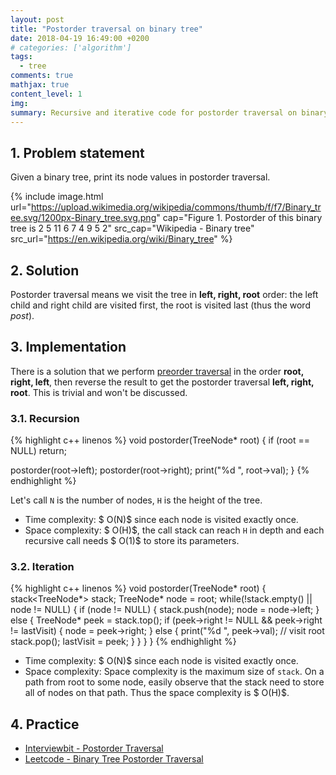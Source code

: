 ```yaml
---
layout: post
title: "Postorder traversal on binary tree"
date: 2018-04-19 16:49:00 +0200
# categories: ['algorithm']
tags:
  - tree
comments: true
mathjax: true
content_level: 1
img:
summary: Recursive and iterative code for postorder traversal on binary tree, analyze time and space complexity
---
```


## **1. Problem statement**
Given a binary tree, print its node values in postorder traversal.

{% include image.html
  url="https://upload.wikimedia.org/wikipedia/commons/thumb/f/f7/Binary_tree.svg/1200px-Binary_tree.svg.png"
  cap="Figure 1. Postorder of this binary tree is 2 5 11 6 7 4 9 5 2"
  src_cap="Wikipedia - Binary tree"
  src_url="https://en.wikipedia.org/wiki/Binary_tree"
%}

## **2. Solution**

Postorder traversal means we visit the tree in **left, right, root** order: the left child and right child are visited first, the root is visited last (thus the word _post_).

## **3. Implementation**

There is a solution that we perform [preorder traversal](https://nhannguyen95.github.io/preorder-traversal-binary-tree/) in the order **root, right, left**, then reverse the result to get the postorder traversal **left, right, root**. This is trivial and won't be discussed.

### **3.1. Recursion**

{% highlight c++ linenos %}
void postorder(TreeNode* root) {
  if (root == NULL) return;
  
  postorder(root->left);
  postorder(root->right);
  print("%d ", root->val);
}
{% endhighlight %}

Let's call `N` is the number of nodes, `H` is the height of the tree.

* Time complexity: $ O(N)$ since each node is visited exactly once.
* Space complexity: $ O(H)$, the call stack can reach `H` in depth and each recursive call needs $ O(1)$ to store its parameters.

### **3.2. Iteration**

{% highlight c++ linenos %}
void postorder(TreeNode* root) {
  stack<TreeNode*> stack;
  TreeNode* node = root;
  while(!stack.empty() || node != NULL) {
    if (node != NULL) {
      stack.push(node);
      node = node->left;
    } else {
      TreeNode* peek = stack.top();
      if (peek->right != NULL && peek->right != lastVisit) {
        node = peek->right;
      } else {
        print("%d ", peek->val);  // visit root
        stack.pop();
        lastVisit = peek;
      }
    }
  }
}
{% endhighlight %}

* Time complexity: $ O(N)$ since each node is visited exactly once.
* Space complexity: Space complexity is the maximum size of `stack`.  On a path from root to some node, easily observe that the stack need to store all of nodes on that path. Thus the space complexity is $ O(H)$.

## **4. Practice**

* [Interviewbit - Postorder Traversal](https://www.interviewbit.com/problems/postorder-traversal/)
* [Leetcode - Binary Tree Postorder Traversal](https://leetcode.com/problems/binary-tree-postorder-traversal/)

